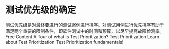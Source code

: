# 测试优先级的确定

测试优先级是对最终要进行的测试案例进行排序。对测试用例进行优先排序有助于满足两个重要的限制条件，即软件测试中的时间和预算，以尽早提高故障检测率。
<ResourceGroupTitle>Free Content</ResourceGroupTitle>
<BadgeLink badgeText='Read' colorScheme="yellow" href='https://www.browserstack.com/guide/test-case-prioritization'>A Tour of what is Test Prioritization?</BadgeLink>
<BadgeLink badgeText='Read' colorScheme="yellow" href='https://www.professionalqa.com/test-prioritization'>Test Prioritization</BadgeLink>
<BadgeLink badgeText='Read' colorScheme="yellow" href='https://www.geeksforgeeks.org/test-case-prioritization-in-software-testing/'>Learn about Test Prioritization</BadgeLink>
<BadgeLink colorScheme='yellow' badgeText='Read' href='https://testomat.io/features/test-case-priorities/'>Test Prioritization fundamentals!</BadgeLink>
